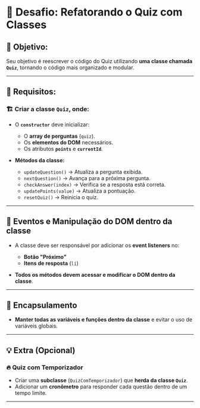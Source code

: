 # 🎯 Desafio: Refatorando o Quiz com Classes

## 📌 Objetivo:
Seu objetivo é reescrever o código do Quiz utilizando **uma classe chamada `Quiz`**, tornando o código mais organizado e modular.

---

## 📌 Requisitos:

### 🏗️ Criar a classe `Quiz`, onde:

- O **`constructor`** deve inicializar:
  - O **array de perguntas** (`quiz`).
  - Os **elementos do DOM** necessários.
  - Os atributos **`points`** e **`currentId`**.

- **Métodos da classe:**
  - `updateQuestion()` → Atualiza a pergunta exibida.
  - `nextQuestion()` → Avança para a próxima pergunta.
  - `checkAnswer(index)` → Verifica se a resposta está correta.
  - `updatePoints(value)` → Atualiza a pontuação.
  - `resetQuiz()` → Reinicia o quiz.

---

## 📌 Eventos e Manipulação do DOM dentro da classe

- A classe deve ser responsável por adicionar os **event listeners** no:
  - **Botão "Próximo"**
  - **Itens de resposta** (`li`)
  
- **Todos os métodos devem acessar e modificar o DOM dentro da classe**.

---

## 📌 Encapsulamento  

- **Manter todas as variáveis e funções dentro da classe** e evitar o uso de variáveis globais.

---

## 💡 Extra (Opcional)  

### 🔥 **Quiz com Temporizador**
- Criar uma **subclasse** (`QuizComTemporizador`) que **herda da classe `Quiz`**.
- Adicionar um **cronômetro** para responder cada questão dentro de um tempo limite.

---
